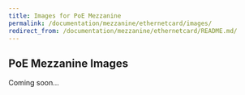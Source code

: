 ```yaml
---
title: Images for PoE Mezzanine
permalink: /documentation/mezzanine/ethernetcard/images/
redirect_from: /documentation/mezzanine/ethernetcard/README.md/
---
```

## PoE Mezzanine Images

Coming soon...
